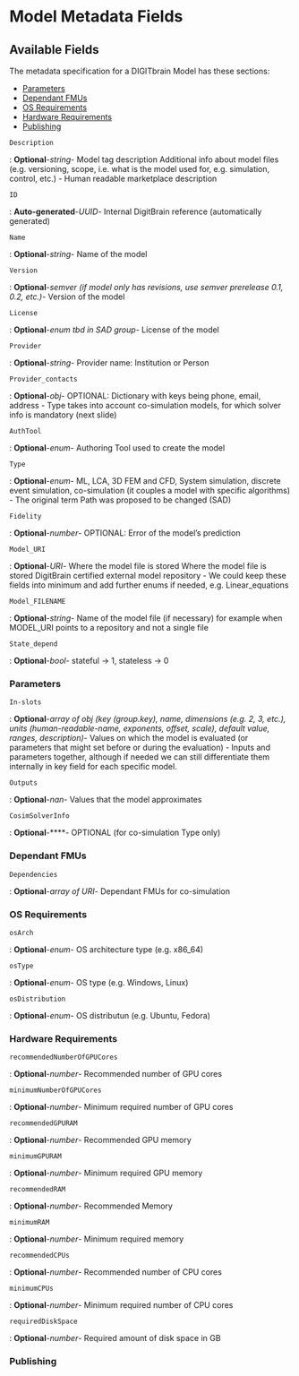 # Model Metadata Fields

## Available Fields 

The metadata specification for a DIGITbrain Model
has these sections:

- [Parameters](#parameters)
- [Dependant FMUs](#dependant-fmus)
- [OS Requirements](#os-requirements)
- [Hardware Requirements ](#hardware-requirements-)
- [Publishing](#publishing)

`Description`

:   **Optional**-*string*- Model tag description Additional info about model files (e.g. versioning, scope, i.e. what is the model used for, e.g. simulation, control, etc.) - Human readable marketplace description

`ID`

:   **Auto-generated**-*UUID*- Internal DigitBrain reference (automatically generated)


`Name`

:   **Optional**-*string*- Name of the model

`Version`

:   **Optional**-*semver (if model only has revisions, use semver prerelease 0.1, 0.2, etc.)*- Version of the model

`License`

:   **Optional**-*enum tbd in SAD group*- License of the model

`Provider`

:   **Optional**-*string*- Provider name: Institution or Person

`Provider_contacts`

:   **Optional**-*obj*- OPTIONAL: Dictionary with keys being phone, email, address - Type takes into account co-simulation models, for which solver info is mandatory (next slide)

`AuthTool`

:   **Optional**-*enum*- Authoring Tool used to create the model

`Type`

:   **Optional**-*enum*- ML, LCA, 3D FEM and CFD, System simulation, discrete event simulation, co-simulation (it couples a model with specific algorithms) - The original term Path was proposed to be changed (SAD)

`Fidelity`

:   **Optional**-*number*- OPTIONAL: Error of the model’s prediction

`Model_URI`

:   **Optional**-*URI*- Where the model file is stored  Where the model file is stored DigitBrain certified external model repository - We could keep these fields into minimum and add further enums if needed, e.g. Linear_equations

`Model_FILENAME`

:   **Optional**-*string*- Name of the model file (if necessary) for example when MODEL_URI points to a repository and not a single file

`State_depend`

:   **Optional**-*bool*- stateful -> 1, stateless -> 0


### Parameters


`In-slots`

:   **Optional**-*array of obj  (key (group.key), name, dimensions (e.g. 2, 3, etc.), units (human-readable-name, exponents, offset, scale), default value, ranges, description)*- Values on which the model is evaluated (or parameters that might set before or during the evaluation) - Inputs and parameters together, although if needed we can still differentiate them internally in key field for each specific model.

`Outputs`

:   **Optional**-*nan*- Values that the model approximates

`CosimSolverInfo`

:   **Optional**-****- OPTIONAL (for co-simulation Type only)


### Dependant FMUs


`Dependencies`

:   **Optional**-*array of URI*- Dependant FMUs for co-simulation


### OS Requirements


`osArch`

:   **Optional**-*enum*- OS architecture type (e.g. x86_64)

`osType`

:   **Optional**-*enum*- OS type (e.g. Windows, Linux)

`osDistribution`

:   **Optional**-*enum*- OS distributun (e.g. Ubuntu, Fedora)


### Hardware Requirements 


`recommendedNumberOfGPUCores`

:   **Optional**-*number*- Recommended number of GPU cores

`minimumNumberOfGPUCores`

:   **Optional**-*number*- Minimum required number of GPU cores

`recommendedGPURAM`

:   **Optional**-*number*- Recommended GPU memory

`minimumGPURAM`

:   **Optional**-*number*- Minimum required GPU memory

`recommendedRAM`

:   **Optional**-*number*- Recommended Memory

`minimumRAM`

:   **Optional**-*number*- Minimum required memory

`recommendedCPUs`

:   **Optional**-*number*- Recommended number of CPU cores

`minimumCPUs`

:   **Optional**-*number*- Minimum required number of CPU cores

`requiredDiskSpace`

:   **Optional**-*number*- Required amount of disk space in GB


### Publishing

